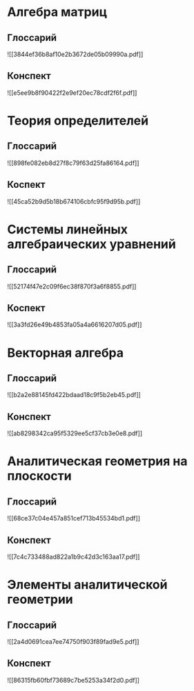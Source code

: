 # Алгебра матриц
## Глоссарий
![[3844ef36b8af10e2b3672de05b09990a.pdf]]
## Конспект
![[e5ee9b8f90422f2e9ef20ec78cdf2f6f.pdf]]

# Теория определителей
## Глоссарий
![[898fe082eb8d27f8c79f63d25fa86164.pdf]]

## Коспект
![[45ca52b9d5b18b674106cbfc95f9d95b.pdf]]

# Системы линейных алгебраических уравнений
## Глоссарий
![[52174f47e2c09f6ec38f870f3a6f8855.pdf]]

## Коспект
![[3a3fd26e49b4853fa05a4a6616207d05.pdf]]

# Векторная алгебра
## Глоссарий
![[b2a2e88145fd422bdaad18c9f5b2eb45.pdf]]

## Конспект
![[ab8298342ca95f5329ee5cf37cb3e0e8.pdf]]

# Аналитическая геометрия на плоскости
## Глоссарий
![[68ce37c04e457a851cef713b45534bd1.pdf]]

## Конспект
![[7c4c733488ad822a1b9c42d3c163aa17.pdf]]

# Элементы аналитической геометрии
## Глоссарий
![[2a4d0691cea7ee74750f903f89fad9e5.pdf]]
## Конспект
![[86315fb60fbf73689c7be5253a34f2d0.pdf]]